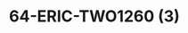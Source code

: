 ---
title: 64-ERIC-TWO1260 (3)
image: 64-ERIC-TWO1260 (3).jpg
brand: outlet-sposa
layout: vestito
---